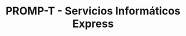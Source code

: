 ---
title: "PROMP-T - Servicios Informáticos Express"
url: /calp/promp-t-servicios-informaticos-express/
shop: ordenador
---